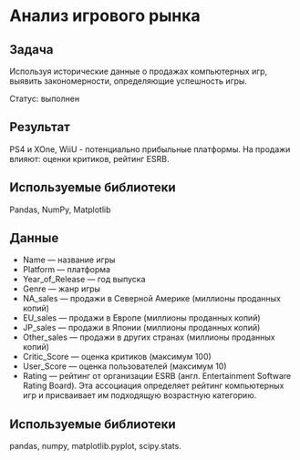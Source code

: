 # Анализ игрового рынка

## Задача
Используя исторические данные о продажах компьютерных игр, выявить закономерности, определяющие успешность игры.

Статус: выполнен
## Результат
PS4 и XOne, WiiU - потенциально прибыльные платформы. На продажи влияют: оценки критиков, рейтинг ESRB.
## Используемые библиотеки
Pandas, NumPy, Matplotlib

## Данные
- Name — название игры
- Platform — платформа
- Year_of_Release — год выпуска
- Genre — жанр игры
- NA_sales — продажи в Северной Америке (миллионы проданных копий)
- EU_sales — продажи в Европе (миллионы проданных копий)
- JP_sales — продажи в Японии (миллионы проданных копий)
- Other_sales — продажи в других странах (миллионы проданных копий)
- Critic_Score — оценка критиков (максимум 100)
- User_Score — оценка пользователей (максимум 10)
- Rating — рейтинг от организации ESRB (англ. Entertainment Software Rating Board). Эта ассоциация определяет рейтинг компьютерных игр и присваивает им подходящую возрастную категорию.
## Используемые библиотеки
pandas, numpy, matplotlib.pyplot, scipy.stats.